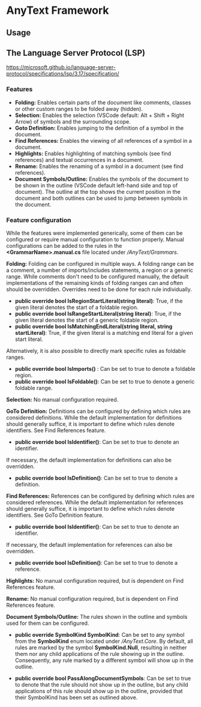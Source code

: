 # AnyText Framework



## Usage



## The Language Server Protocol (LSP)
https://microsoft.github.io/language-server-protocol/specifications/lsp/3.17/specification/


### Features

* **Folding:** Enables certain parts of the document like comments, classes or other custom 
ranges to be folded away (hidden).
* **Selection:** Enables the selection (VSCode default: Alt + Shift + Right Arrow) of symbols 
and the surrounding scope.
* **Goto Definition:** Enables jumping to the definition of a symbol in the document.
* **Find References:** Enables the viewing of all references of a symbol in a document.
* **Highlights:** Enables highlighting of matching symbols (see find references) and textual 
occurrences in a document.
* **Rename:** Enables the renaming of a symbol in a document (see find references).
* **Document Symbols/Outline:** Enables the symbols of the document to be shown in the outline 
(VSCode default left-hand side and top of document). The outline at the top shows the current 
position in the document and both outlines can be used to jump between symbols in the document.

### Feature configuration

While the features were implemented generically, some of them can be configured or require 
manual configuration to function properly. Manual configurations can be added to the rules 
in the **\<GrammarName\>.manual.cs** file located under */AnyText/Grammars*.

**Folding:** 
Folding can be configured in multiple ways. A folding range can be a comment, a number of 
imports/includes statements, a region or a generic range. While comments don't need to be 
configured manually, the default implementations of the remaining kinds of folding ranges 
can and often should be overridden. Overrides need to be done for each rule individually.

* **public override bool IsRegionStartLiteral(string literal)**: 
True, if the given literal denotes the start of a foldable region.
* **public override bool IsRangeStartLiteral(string literal)**: 
True, if the given literal denotes the start of a generic foldable region.
* **public override bool IsMatchingEndLiteral(string literal, string startLiteral)**: 
True, if the given literal is a matching end literal for a given start literal.

Alternatively, it is also possible to directly mark specific rules as foldable ranges.

* **public override bool IsImports()** : Can be set to true to denote a foldable region.
* **public override bool IsFoldable()**: Can be set to true to denote a generic foldable range.

**Selection:** No manual configuration required.

**GoTo Definition:** 
Definitions can be configured by defining which rules are considered definitions. 
While the default implementation for definitions should generally suffice, it is important
to define which rules denote identifiers. See Find References feature.

* **public override bool IsIdentifier()**: Can be set to true to denote an identifier.

If necessary, the default implementation for definitions can also be overridden.

* **public override bool IsDefinition()**: Can be set to true to denote a definition.

**Find References:** 
References can be configured by defining which rules are considered references. 
While the default implementation for references should generally suffice, it is important
to define which rules denote identifiers. See GoTo Definition feature.

* **public override bool IsIdentifier()**: Can be set to true to denote an identifier.

If necessary, the default implementation for references can also be overridden.

* **public override bool IsDefinition()**: Can be set to true to denote a reference.

**Highlights:** No manual configuration required, but is dependent on Find References feature.

**Rename:** No manual configuration required, but is dependent on Find References feature.

**Document Symbols/Outline:** 
The rules shown in the outline and symbols used for them can be configured. 

* **public override SymbolKind SymbolKind**: 
Can be set to any symbol from the **SymbolKind** enum located under */AnyText.Core*. 
By default, all rules are marked by the symbol **SymbolKind.Null**, resulting in neither 
them nor any child applications of the rule showing up in the outline. Consequently, any 
rule marked by a different symbol will show up in the outline.

* **public override bool PassAlongDocumentSymbols**: 
Can be set to true to denote that the rule should not show up in the outline, but any child 
applications of this rule should show up in the outline, provided that their SymbolKind has 
been set as outlined above.
